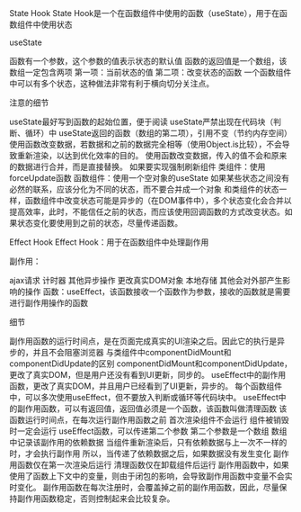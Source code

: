 State Hook
State Hook是一个在函数组件中使用的函数（useState），用于在函数组件中使用状态

useState

函数有一个参数，这个参数的值表示状态的默认值
函数的返回值是一个数组，该数组一定包含两项
第一项：当前状态的值
第二项：改变状态的函数
一个函数组件中可以有多个状态，这种做法非常有利于横向切分关注点。

注意的细节

useState最好写到函数的起始位置，便于阅读
useState严禁出现在代码块（判断、循环）中
useState返回的函数（数组的第二项），引用不变（节约内存空间）
使用函数改变数据，若数据和之前的数据完全相等（使用Object.is比较），不会导致重新渲染，以达到优化效率的目的。
使用函数改变数据，传入的值不会和原来的数据进行合并，而是直接替换。
如果要实现强制刷新组件
类组件：使用forceUpdate函数
函数组件：使用一个空对象的useState
如果某些状态之间没有必然的联系，应该分化为不同的状态，而不要合并成一个对象
和类组件的状态一样，函数组件中改变状态可能是异步的（在DOM事件中），多个状态变化会合并以提高效率，此时，不能信任之前的状态，而应该使用回调函数的方式改变状态。如果状态变化要使用到之前的状态，尽量传递函数。


Effect Hook
Effect Hook：用于在函数组件中处理副作用

副作用：

ajax请求
计时器
其他异步操作
更改真实DOM对象
本地存储
其他会对外部产生影响的操作
函数：useEffect，该函数接收一个函数作为参数，接收的函数就是需要进行副作用操作的函数

细节

副作用函数的运行时间点，是在页面完成真实的UI渲染之后。因此它的执行是异步的，并且不会阻塞浏览器
与类组件中componentDidMount和componentDidUpdate的区别
componentDidMount和componentDidUpdate，更改了真实DOM，但是用户还没有看到UI更新，同步的。
useEffect中的副作用函数，更改了真实DOM，并且用户已经看到了UI更新，异步的。
每个函数组件中，可以多次使用useEffect，但不要放入判断或循环等代码块中。
useEffect中的副作用函数，可以有返回值，返回值必须是一个函数，该函数叫做清理函数
该函数运行时间点，在每次运行副作用函数之前
首次渲染组件不会运行
组件被销毁时一定会运行
useEffect函数，可以传递第二个参数
第二个参数是一个数组
数组中记录该副作用的依赖数据
当组件重新渲染后，只有依赖数据与上一次不一样的时，才会执行副作用
所以，当传递了依赖数据之后，如果数据没有发生变化
副作用函数仅在第一次渲染后运行
清理函数仅在卸载组件后运行
副作用函数中，如果使用了函数上下文中的变量，则由于闭包的影响，会导致副作用函数中变量不会实时变化。
副作用函数在每次注册时，会覆盖掉之前的副作用函数，因此，尽量保持副作用函数稳定，否则控制起来会比较复杂。
